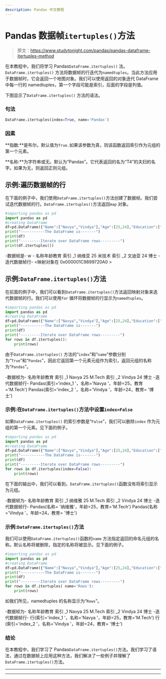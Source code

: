 ```yaml
---
description: Pandas 中文教程
---
```


# Pandas 数据帧`itertuples()`方法

> 原文：<https://www.studytonight.com/pandas/pandas-dataframe-itertuples-method>

在本教程中，我们将学习 Pandas`DataFrame.itertuples()` 法。`DataFrame.itertuples()` 方法将数据帧的行迭代为`namedtuples`。当此方法应用于数据帧时，它会返回一个地图对象。我们可以使用返回的对象迭代 DataFrame 中每一行的 namedtuples，第一个字段可能是索引，后面的字段是列值。

下图显示了`DataFrame.itertuples()` 方法的语法。

### 句法

```py
DataFrame.itertuples(index=True, name='Pandas')
```

### 因素

**指数:**是布尔。默认值为`True.`如果该参数为真，则该函数返回索引作为元组的第一个元素。

**名称:**为字符串或无。默认为“Pandas”。它代表返回的名为“T4”的夫妇的名字。如果为无，则返回正则元组。

## 示例:遍历数据帧的行

在下面的例子中，我们使用`DataFrame.itertuples()`方法创建了数据帧。我们尝试迭代数据帧的行。`DataFrame.itertuples()`方法返回`map` 对象。

```py
#importing pandas as pd
import pandas as pd
#creating DataFrame
df=pd.DataFrame({"Name":["Navya","Vindya"],"Age":[25,24],"Education":["M.Tech","Ph.d"]},index=['index_1', 'index_2'])
print("-----------The DataFrame is-------")
print(df)
print("---------Iterate over DataFrame rows---------")
print(df.itertuples())
```

-数据帧是- w -
名称年龄教育
索引 _1 纳维亚 25 米技术
索引 _2 文迪亚 24 博士
-迭代数据帧行-
<映射对象在 0x000001C9899720A0 >

## 示例:`DataFrame.itertuples()`方法

在前面的例子中，我们可以看到`DataFrame.itertuples()`方法返回映射对象来迭代数据帧的行。我们可以使用`for` 循环将数据帧的行显示为`namedtuples`。

```py
#importing pandas as pd
import pandas as pd
#creating DataFrame
df=pd.DataFrame({"Name":["Navya","Vindya"],"Age":[25,24],"Education":["M.Tech","Ph.d"]},index=['index_1', 'index_2'])
print("-----------The DataFrame is-------")
print(df)
print("---------Iterate over DataFrame rows---------")
for rows in df.itertuples():
    print(rows)
```

由于`DataFrame.itertuples()` 方法的“`index`”和“`name`”参数分别为“`True`”和“`Pandas`”，因此它返回第一个元素元组作为索引，返回元组的名称为“`Pandas`”。

-数据帧为-
名称年龄教育
索引 _1 Navya 25 M.Tech
索引 _2 Vindya 24 博士
-迭代数据帧行-
Pandas(索引='index_1 '，名称='Navya '，年龄=25，教育='M.Tech')
Pandas(索引='index_2 '，名称='Vindya '，年龄=24，教育= '博士')

### 示例:在`DataFrame.itertuples()`方法中设置`index=False`

如果`DataFrame.itertuples()` 的索引参数是“`False`”，我们可以删除`index` 作为元组的第一个元素。见下面的例子。

```py
#importing pandas as pd
import pandas as pd
#creating DataFrame
df=pd.DataFrame({"Name":["Navya","Vindya"],"Age":[25,24],"Education":["M.Tech","Ph.d"]},index=['index_1', 'index_2'])
print("-----------The DataFrame is-------")
print(df)
print("---------Iterate over DataFrame rows---------")
for rows in df.itertuples(index=False):
    print(rows)
```

在下面的输出中，我们可以看到，`DataFrame.itertuples()`函数没有将索引显示为元组。

-数据帧为-
名称年龄教育
索引 _1 纳维雅 25 M.Tech
索引 _2 Vindya 24 博士
-迭代数据帧行-
Pandas(名称= '纳维雅'，年龄=25，教育='M.Tech')
Pandas(名称='Vindya '，年龄=24，教育= '博士')

### 示例:`DataFrame.itertuples()`方法

我们可以使用`DataFrame.itertuples()`函数的`name` 方法指定返回的命名元组的名称。默认名称将被删除，指定的名称将被显示。见下面的例子。

```py
#importing pandas as pd
import pandas as pd
#creating DataFrame
df=pd.DataFrame({"Name":["Navya","Vindya"],"Age":[25,24],"Education":["M.Tech","Ph.d"]},index=['index_1', 'index_2'])
print("-----------The DataFrame is-------")
print(df)
print("---------Iterate over DataFrame rows---------")
for rows in df.itertuples( name='Rows'):
    print(rows)
```

如我们所见，namedtuples 的名称显示为“`Rows`”。

-数据帧为-
名称年龄教育
索引 _1 Navya 25 M.Tech
索引 _2 Vindya 24 博士
-迭代数据帧行-
行(索引='index_1 '，名称='Navya '，年龄=25，教育='M.Tech')
行(索引='index_2 '，名称='Vindya '，年龄=24，教育= '博士')

### 结论

在本教程中，我们学习了 Pandas`DataFrame.itertuples()`方法。我们学习了语法，通过在数据帧上应用这种方法，我们解决了一些例子并理解了 `DataFrame.itertuples()`方法。

* * *

* * *
